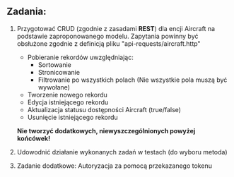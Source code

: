## Zadania:

1. Przygotować CRUD (zgodnie z zasadami **REST**) dla encji Aircraft na podstawie zaproponowanego modelu.
   Zapytania powinny być obsłużone zgodnie z definicją pliku "api-requests/aircraft.http"
   * Pobieranie rekordów uwzględniając:
      * Sortowanie
      * Stronicowanie
      * Filtrowanie po wszystkich polach (Nie wszystkie pola muszą być wywołane)
   * Tworzenie nowego rekordu
   * Edycja istniejącego rekordu
   * Aktualizacja statusu dostępności Aircraft (true/false)
   * Usunięcie istniejącego rekordu
   
   **Nie tworzyć dodatkowych, niewyszczególnionych powyżej końcówek!**


2. Udowodnić działanie wykonanych zadań w testach (do wyboru metoda)


3. Zadanie dodatkowe: Autoryzacja za pomocą przekazanego tokenu
